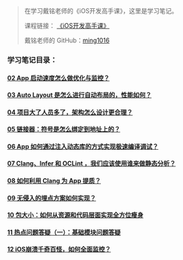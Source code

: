 > 在学习戴铭老师的《iOS开发高手课》，这里是学习笔记。
> 
> 课程链接： [《iOS开发高手课》](https://time.geekbang.org/column/intro/161?code=PbktFs%2Fw7EHB9TJpCcw1bc9KoCR%2FYLnpUmqrB0uOruk%3D)
> 
> 戴铭老师的 GitHub：[ming1016](https://github.com/ming1016)

### 学习笔记目录：
#### [02 App 启动速度怎么做优化与监控？](https://github.com/liuzhongning/Articles/blob/master/contents/study_ming/02%20App%20启动速度怎么做优化与监控？.md)
#### [03 Auto Layout 是怎么进行自动布局的，性能如何？](https://github.com/liuzhongning/Articles/blob/master/contents/study_ming/03%20Auto%20Layout%20是怎么进行自动布局的，性能如何？.md)
#### [04 项目大了人员多了，架构怎么设计更合理？](https://github.com/liuzhongning/Articles/blob/master/contents/study_ming/04%20项目大了人员多了，架构怎么设计更合理？.md)
#### [05 链接器：符号是怎么绑定到地址上的？](https://github.com/liuzhongning/Articles/blob/master/contents/study_ming/05%20链接器：符号是怎么绑定到地址上的？.md)
#### [06 App 如何通过注入动态库的方式实现极速编译调试？](https://github.com/liuzhongning/Articles/blob/master/contents/study_ming/06%20App%20如何通过注入动态库的方式实现极速编译调试？.md)
#### [07 Clang、Infer 和 OCLint ，我们应该使用谁来做静态分析？](https://github.com/liuzhongning/Articles/blob/master/contents/study_ming/07%20Clang、Infer%20和%20OCLint%20，我们应该使用谁来做静态分析？.md)
#### [08 如何利用 Clang 为 App 提质？](https://github.com/liuzhongning/Articles/blob/master/contents/study_ming/08%20如何利用%20Clang%20为%20App%20提质？.md)
#### [09 无侵入的埋点方案如何实现？](https://github.com/liuzhongning/Articles/blob/master/contents/study_ming/09%20无侵入的埋点方案如何实现？.md)
#### [10 包大小：如何从资源和代码层面实现全方位瘦身](https://github.com/liuzhongning/Articles/blob/master/contents/study_ming/10%20包大小：如何从资源和代码层面实现全方位瘦身.md)
#### [11 热点问题答疑（一）：基础模块问题答疑](https://github.com/liuzhongning/Articles/blob/master/contents/study_ming/11%20热点问题答疑（一）：基础模块问题答疑.md)
#### [12 iOS崩溃千奇百怪，如何全面监控？](https://github.com/liuzhongning/Articles/blob/master/contents/study_ming/12%20iOS崩溃千奇百怪，如何全面监控？.md)